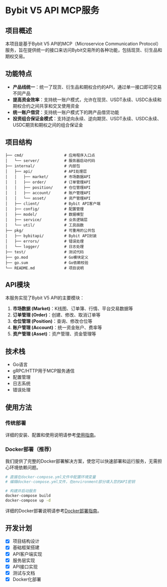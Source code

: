 # Bybit V5 API MCP服务

## 项目概述

本项目是基于Bybit V5 API的MCP（Microservice Communication Protocol）服务，旨在提供统一的接口来访问Bybit交易所的各种功能，包括现货、衍生品和期权交易。

## 功能特点

- **产品线统一**：统一了现货、衍生品和期权合约的API，通过单一接口即可交易不同产品
- **提高资金效率**：支持统一账户模式，允许在现货、USDT永续、USDC永续和期权合约之间共享和交叉使用资金
- **统一账户借贷**：支持统一账户模式下的跨产品借贷功能
- **投资组合保证金模式**：支持逆向永续、逆向期货、USDT永续、USDC永续、USDC期货和期权之间的组合保证金

## 项目结构

```
├── cmd/                  # 应用程序入口点
│   └── server/           # 服务器启动代码
├── internal/             # 内部包
│   ├── api/              # API处理层
│   │   ├── market/       # 市场数据API
│   │   ├── order/        # 订单管理API
│   │   ├── position/     # 仓位管理API
│   │   ├── account/      # 账户管理API
│   │   └── asset/        # 资产管理API
│   ├── client/           # Bybit API客户端
│   ├── config/           # 配置管理
│   ├── model/            # 数据模型
│   ├── service/          # 业务逻辑层
│   └── util/             # 工具函数
├── pkg/                  # 可重用的公共包
│   ├── bybitapi/         # Bybit API封装
│   ├── errors/           # 错误处理
│   └── logger/           # 日志处理
├── test/                 # 测试代码
├── go.mod                # Go模块定义
├── go.sum                # Go依赖校验
└── README.md             # 项目说明
```

## API模块

本服务实现了Bybit V5 API的主要模块：

1. **市场数据 (Market)**：K线图、订单簿、行情、平台交易数据等
2. **订单管理 (Order)**：创建、修改、取消订单等
3. **仓位管理 (Position)**：查询、修改仓位等
4. **账户管理 (Account)**：统一资金账户、费率等
5. **资产管理 (Asset)**：资产管理、资金管理等

## 技术栈

- Go语言
- gRPC/HTTP用于MCP服务通信
- 配置管理
- 日志系统
- 错误处理

## 使用方法

### 传统部署

详细的安装、配置和使用说明请参考[使用指南](USAGE.md)。

### Docker部署（推荐）

我们提供了完整的Docker部署解决方案，使您可以快速部署和运行服务，无需担心环境依赖问题。

```bash
# 直接在docker-compose.yml文件中配置环境变量
# 编辑docker-compose.yml文件，在environment部分填入您的API密钥

# 构建并启动服务
docker-compose build
docker-compose up -d
```

详细的Docker部署说明请参考[Docker部署指南](DOCKER.md)。

## 开发计划

- [x] 项目结构设计
- [x] 基础框架搭建
- [x] API客户端实现
- [x] 服务层实现
- [x] API接口实现
- [x] 测试与文档
- [x] Docker化部署